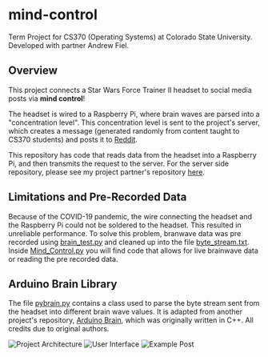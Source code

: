 # mind-control
Term Project for CS370 (Operating Systems) at Colorado State University.  Developed with partner Andrew Fiel.

## Overview

This project connects a Star Wars Force Trainer II headset to social media posts via **mind control**!

The headset is wired to a Raspberry Pi, where brain waves are parsed into a "concentration level".  This concentration level is sent to the project's server, which creates a message (generated randomly from content taught to CS370 students) and posts it to [Reddit](https://www.reddit.com/user/quality-content-bot/).  

This repository has code that reads data from the headset into a Raspberry Pi, and then transmits the request to the server.  For the server side repository, please see my project partner's repository [here](https://github.com/andrew-fiel/mind-control).

## Limitations and Pre-Recorded Data

Because of the COVID-19 pandemic, the wire connecting the headset and the Raspberry Pi could not be soldered to the headset.  This resulted in unreliable performance.  To solve this problem, branwave data was pre recorded using [brain_test.py](https://github.com/prestondunton/mind-control/blob/master/tests/brain_test.py) and cleaned up into the file [byte_stream.txt](https://github.com/prestondunton/mind-control/blob/master/byte_stream.txt).  Inside [Mind_Control.py](https://github.com/prestondunton/mind-control/blob/master/MindControl.py) you will find code that allows for live brainwave data or reading the pre recorded data.  

## Arduino Brain Library

The file [pybrain.py](https://github.com/prestondunton/mind-control/blob/master/pybrain.py) contains a class used to parse the byte stream sent from the headset into different brain wave values.  It is adapted from another project's repository, [Arduino Brain](https://github.com/kitschpatrol/Brain#:~:text=Brain%20is%20an%20Arduino%20Library,from%20Neurosky%2Dbased%20EEG%20headsets.&text=It's%20designed%20to%20make%20it,directly%20in%20your%20Arduino%20sketch.), which was originally written in C++.  All credits due to original authors.




![Project Architecture](https://lh6.googleusercontent.com/B-rpPeLOYhOHS8QmEzBQKBgYecElZS0cA10dlzwLBPbjaZ-hJ0MQzxvE36IQFvUxzh6i0gAMLOdjd_1KzWTet6MmKShN-X_TBVWUm9xm1q4GkOgQCxcKzzUA3zMmjBLxeF9vT8ii6gE)
![User Interface](https://lh5.googleusercontent.com/ZYY-XfKfnV11ZAn_w9qtEh9T4ZcH0M1kGkv3iEgOd6Bh3BSSzCMDemRUDsZqtC9cj2HTlDCmUxLvHUxR8BAI0ltgvw4deFq7RiYW4ukU)
![Example Post](https://user-images.githubusercontent.com/43427035/80314297-f227ad80-87ad-11ea-9b74-37dfa2018cc3.png)
